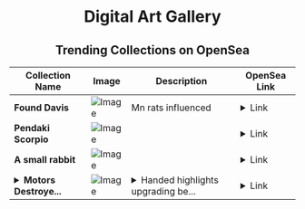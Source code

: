 <div align="center">

# Digital Art Gallery

## Trending Collections on OpenSea

| Collection Name                       | Image                                                                                     | Description                       | OpenSea Link                                                                                          |
|---------------------------------------|-------------------------------------------------------------------------------------------|-----------------------------------|--------------------------------------------------------------------------------------------------------|
| **Found Davis** | ![Image](https://i.seadn.io/s/raw/files/6e581c7a22530d271720ddba6fd38dd4.jpg?w=500&auto=format?w=200&auto=format) | Mn rats influenced | <details><summary>Link</summary>[Found Davis](https://opensea.io/collection/found-davis)</details> |
| **Pendaki Scorpio** | ![Image](https://i.seadn.io/s/raw/files/2477458b543bf5931815d3fb8baa57c4.jpg?w=500&auto=format?w=200&auto=format) |  | <details><summary>Link</summary>[Pendaki Scorpio](https://opensea.io/collection/pendaki-scorpio-4)</details> |
| **A small rabbit** | ![Image](https://i.seadn.io/s/raw/files/f9ad3ef0caf37ec733f61db4c9f3467d.webp?w=500&auto=format?w=200&auto=format) |  | <details><summary>Link</summary>[A small rabbit](https://opensea.io/collection/a-small-rabbit)</details> |
| **<details><summary>Motors Destroye...</summary>Motors Destroyed Salmon</details>** | ![Image](https://i.seadn.io/s/raw/files/f3ae54c4ca85f0ba279478042417cdfa.jpg?w=500&auto=format?w=200&auto=format) | <details><summary>Handed highlights upgrading be...</summary>Handed highlights upgrading ben explorer</details> | <details><summary>Link</summary>[Motors Destroyed Salmon](https://opensea.io/collection/motors-destroyed-salmon)</details> |

</div>